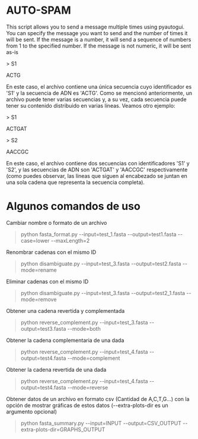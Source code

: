 # AUTO-SPAM

This script allows you to send a message multiple times using pyautogui. 
You can specify the message you want to send and the number of times it
will be sent. If the message is a number, it will send a sequence of numbers
from 1 to the specified number. If the message is not numeric, it will be sent
as-is

 \> S1
 
 ACTG

En este caso, el archivo contiene una única secuencia cuyo identificador es 'S1' y la secuencia de ADN es 'ACTG'. Como se mencionó anteriormente, un archivo puede tener varias secuencias y, a su vez, cada secuencia puede tener su contenido distribuido en varias líneas. Veamos otro ejemplo:

\> S1

ACTGAT

\> S2

AACCGC

En este caso, el archivo contiene dos secuencias con identificadores 'S1' y 'S2', y las secuencias de ADN son 'ACTGAT' y 'AACCGC' respectivamente (como puedes observar, las líneas que siguen al encabezado se juntan en una sola cadena que representa la secuencia completa). 

# Algunos comandos de uso
Cambiar nombre o formato de un archivo
>python fasta_format.py --input=test_1.fasta --output=test1.fasta --case=lower --maxLength=2

Renombrar cadenas con el mismo ID
>python disambiguate.py --input=test_3.fasta --output=test2.fasta --mode=rename

Eliminar cadenas con el mismo ID
>python disambiguate.py --input=test_3.fasta --output=test2_1.fasta --mode=remove

Obtener una cadena revertida y complementada
>python reverse_complement.py --input=test_3.fasta --output=test3.fasta --mode=both

Obtener la cadena complementaria de una dada
>python reverse_complement.py --input=test_4.fasta --output=test4.fasta --mode=complement 

Obtener la cadena revertida de una dada
>python reverse_complement.py --input=test_4.fasta --output=test4.fasta --mode=reverse

Obtener datos de un archivo en formato csv (Cantidad de A,C,T,G...) con la opción de mostrar gráficas de estos datos (--extra-plots-dir es un argumento opcional)
>python fasta_summary.py --input=INPUT --output=CSV_OUTPUT --extra-plots-dir=GRAPHS_OUTPUT
